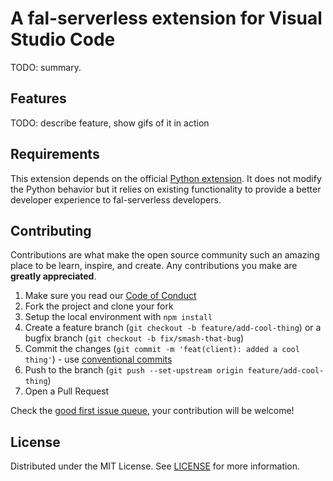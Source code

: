 # A fal-serverless extension for Visual Studio Code

TODO: summary.

## Features

TODO: describe feature, show gifs of it in action

## Requirements

This extension depends on the official [Python extension](https://marketplace.visualstudio.com/items?itemName=ms-python.python). It does not modify the Python behavior but it relies on existing functionality to provide a better developer experience to fal-serverless developers.

## Contributing

Contributions are what make the open source community such an amazing place to be learn, inspire, and create. Any contributions you make are **greatly appreciated**.

1. Make sure you read our [Code of Conduct](https://github.com/fal-ai/serverless-vscode/blob/main/CODE_OF_CONDUCT.md)
2. Fork the project and clone your fork
3. Setup the local environment with `npm install`
4. Create a feature branch (`git checkout -b feature/add-cool-thing`) or a bugfix branch (`git checkout -b fix/smash-that-bug`)
5. Commit the changes (`git commit -m 'feat(client): added a cool thing'`) - use [conventional commits](https://conventionalcommits.org)
6. Push to the branch (`git push --set-upstream origin feature/add-cool-thing`)
7. Open a Pull Request

Check the [good first issue queue](https://github.com/fal-ai/serverless-vscode/labels/good+first+issue), your contribution will be welcome!

## License

Distributed under the MIT License. See [LICENSE](https://github.com/fal-ai/serverless-vscode/blob/main/LICENSE) for more information.
